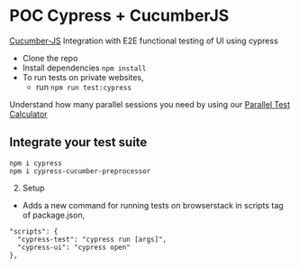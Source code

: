 # POC Cypress + CucumberJS


[Cucumber-JS](https://github.com/cucumber/cucumber-js) Integration with E2E functional testing of UI using cypress


- Clone the repo
- Install dependencies `npm install`
- To run tests on private websites,
  - run `npm run test:cypress` 

Understand how many parallel sessions you need by using our [Parallel Test Calculator](https://www.browserstack.com/automate/parallel-calculator?ref=github)

## Integrate your test suite
```
npm i cypress
npm i cypress-cucumber-preprocessor
```

2. Setup

- Adds a new command for running tests on browserstack in scripts tag of package.json,

```
"scripts": {
  "cypress-test": "cypress run [args]",
  "cypress-ui": "cypress open"
},

```
